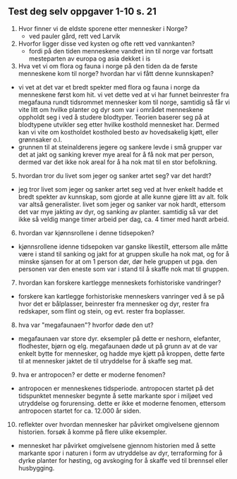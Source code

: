
## Test deg selv oppgaver 1-10 s. 21
1. Hvor finner vi de eldste sporene etter mennesker i Norge?
    - ved pauler gård, rett ved Larvik
2. Hvorfor ligger disse ved kysten og ofte rett ved vannkanten?
    - fordi på den tiden menneskene vandret inn til norge var fortsatt mesteparten av europa og asia dekket i is
3. Hva vet vi om flora og fauna i norge på den tiden da de første menneskene kom til norge? hvordan har vi fått denne kunnskapen?
- vi vet at det var et bredt spekter med flora og fauna i norge da menneskene først kom hit. vi vet dette ved at vi har funnet beinrester fra megafauna rundt tidsrommet mennesker kom til norge,
    samtidig så får vi vite litt om hvilke planter og dyr som var i området menneskene oppholdt seg i ved å studere blodtyper. Teorien baserer seg på at blodtypene utvikler seg etter hvilke 
    kosthold mennesket har. Dermed kan vi vite om kostholdet kostholed besto av hovedsakelig kjøtt, eller grønnsaker o.l.
- grunnen til at steinalderens jegere og sankere levde i små grupper var det at jakt og sanking krever mye areal for å få nok mat per person, dermed var det ikke nok areal for å ha nok
    mat til en stor befolkning.
5. hvordan tror du livet som jeger og sanker artet seg? var det hardt?
- jeg tror livet som jeger og sanker artet seg ved at hver enkelt hadde et bredt spekter av kunnskap, som gjorde at alle kunne gjøre litt av alt. folk var altså generalister.
    livet som jeger og sanker var nok hardt, ettersom det var mye jakting av dyr, og sanking av planter. samtidig så var det ikke så veldig mange timer arbeid per dag, ca. 4 timer med hardt arbeid.
6. hvordan var kjønnsrollene i denne tidsepoken?
- kjønnsrollene idenne tidsepoken var ganske likestilt, ettersom alle måtte være i stand til sanking og jakt for at gruppen skulle ha nok mat, og for å minske sjansen for at om 1 person dør,
    dør hele gruppen ut pga. den personen var den eneste som var i stand til å skaffe nok mat til gruppen.
7. hvordan kan forskere kartlegge menneskets forhistoriske vandringer?
- forskere kan kartlegge forhistoriske menneskers vanringer ved å se på hvor det er bålplasser, beinrester fra mennesker og dyr, rester fra redskaper, som flint og stein, og evt. rester fra boplasser.
8. hva var "megafaunaen"? hvorfor døde den ut?
- megafaunaen var store dyr. eksempler på dette er neshorn, elefanter, flodhester, bjørn og elg. megafaunaen døde ut på grunn av at de var enkelt bytte for mennesker, og hadde mye kjøtt på kroppen,
    dette førte til at mennesker jaktet de til utryddelse for å skaffe seg mat.
9. hva er antropocen? er dette er moderne fenomen?
- antropocen er menneskenes tidsperiode. antropocen startet på det tidspunktet mennesker begynte å sette markante spor i miljøet ved utryddelse og forurensing. dette er ikke et moderne fenomen,
    ettersom antropocen startet for ca. 12.000 år siden.
10.  reflekter over hvordan mennesker har påvirket omgivelsene gjennom historien. forsøk å komme på flere ulike eksempler.
- mennesket har påvirket omgivelsene gjennom historien med å sette markante spor i naturen i form av utryddelse av dyr, terraforming for å dyrke planter for høsting, og avskoging for å skaffe ved til
    brennsel eller husbygging.
